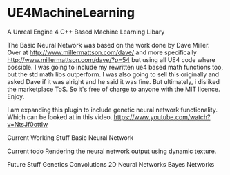 # UE4MachineLearning
A Unreal Engine 4 C++ Based Machine Learning Libary

The Basic Neural Network was based on the work done by Dave Miller.  Over at http://www.millermattson.com/dave/ and more specifically http://www.millermattson.com/dave/?p=54 but using all UE4 code where possible. I was going to include my rewritten ue4 based math functions too, but the std math libs outperform. I was also going to sell this originally and asked Dave if it was alright and he said it was fine. But ultimately, i disliked the marketplace ToS. So it's free of charge to anyone with the MIT licence. Enjoy.

I am expanding this plugin to include genetic neural network functionality. Which can be looked at in this video. https://www.youtube.com/watch?v=NtsJf0ottIw

Current Working Stuff
Basic Neural Network

Current todo
Rendering the neural network output using dynamic texture.

Future Stuff
Genetics
Convolutions
2D Neural Networks
Bayes Networks
